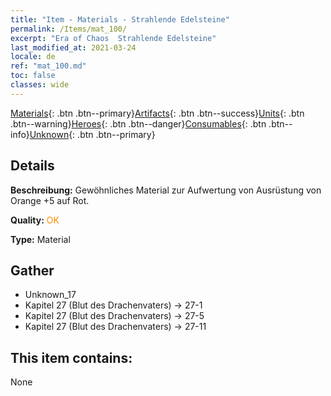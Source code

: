 ```yaml
---
title: "Item - Materials - Strahlende Edelsteine"
permalink: /Items/mat_100/
excerpt: "Era of Chaos  Strahlende Edelsteine"
last_modified_at: 2021-03-24
locale: de
ref: "mat_100.md"
toc: false
classes: wide
---
```

 [Materials](/de/Items/){: .btn .btn--primary}[Artifacts](/de/Items/Artifacts/){: .btn .btn--success}[Units](/de/Items/Units/){: .btn .btn--warning}[Heroes](/de/Items/Heroes/){: .btn .btn--danger}[Consumables](/de/Items/Consumables/){: .btn .btn--info}[Unknown](/de/Items/Unknown/){: .btn .btn--primary}

## Details
 **Beschreibung:** Gewöhnliches Material zur Aufwertung von Ausrüstung von Orange +5 auf Rot.

 **Quality:** <span style="color: #FF8C00">OK</span>

 **Type:** Material

## Gather

*    Unknown_17 
*    Kapitel 27 (Blut des Drachenvaters) -> 27-1 
*    Kapitel 27 (Blut des Drachenvaters) -> 27-5 
*    Kapitel 27 (Blut des Drachenvaters) -> 27-11 

## This item contains:

  None

